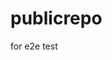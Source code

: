 # publicrepo
for e2e test

















































































































































































































































































































































































































































































































































































































































































































































































































































































































































































































































































































































































































































































































































































































































































































































































































































































































































































































































































































































































































































































































































































































































































































































































































































































































































































































































































































































































































































































































































































































































































































































































































































































































































































































































































































































































































